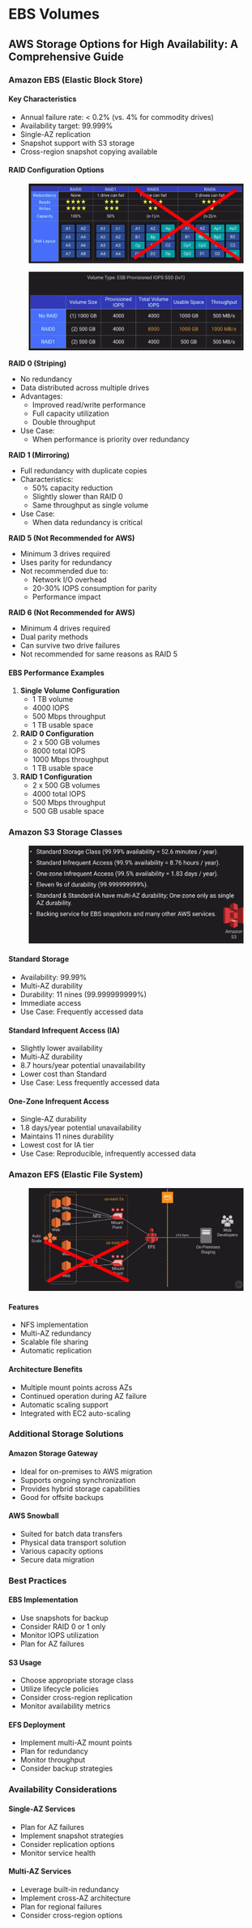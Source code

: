 # EBS Volumes

## AWS Storage Options for High Availability: A Comprehensive Guide

### Amazon EBS (Elastic Block Store)

#### Key Characteristics

* Annual failure rate: < 0.2% (vs. 4% for commodity drives)
* Availability target: 99.999%
* Single-AZ replication
* Snapshot support with S3 storage
* Cross-region snapshot copying available

#### RAID Configuration Options

<figure><img src="../../../.gitbook/assets/image (27) (1).png" alt=""><figcaption></figcaption></figure>

<figure><img src="../../../.gitbook/assets/image (28) (1).png" alt=""><figcaption></figcaption></figure>

**RAID 0 (Striping)**

* No redundancy
* Data distributed across multiple drives
* Advantages:
  * Improved read/write performance
  * Full capacity utilization
  * Double throughput
* Use Case:
  * When performance is priority over redundancy

**RAID 1 (Mirroring)**

* Full redundancy with duplicate copies
* Characteristics:
  * 50% capacity reduction
  * Slightly slower than RAID 0
  * Same throughput as single volume
* Use Case:
  * When data redundancy is critical

**RAID 5 (Not Recommended for AWS)**

* Minimum 3 drives required
* Uses parity for redundancy
* Not recommended due to:
  * Network I/O overhead
  * 20-30% IOPS consumption for parity
  * Performance impact

**RAID 6 (Not Recommended for AWS)**

* Minimum 4 drives required
* Dual parity methods
* Can survive two drive failures
* Not recommended for same reasons as RAID 5

#### EBS Performance Examples

1. **Single Volume Configuration**
   * 1 TB volume
   * 4000 IOPS
   * 500 Mbps throughput
   * 1 TB usable space
2. **RAID 0 Configuration**
   * 2 x 500 GB volumes
   * 8000 total IOPS
   * 1000 Mbps throughput
   * 1 TB usable space
3. **RAID 1 Configuration**
   * 2 x 500 GB volumes
   * 4000 total IOPS
   * 500 Mbps throughput
   * 500 GB usable space

### Amazon S3 Storage Classes

<figure><img src="../../../.gitbook/assets/image (29) (1).png" alt=""><figcaption></figcaption></figure>

#### Standard Storage

* Availability: 99.99%
* Multi-AZ durability
* Durability: 11 nines (99.999999999%)
* Immediate access
* Use Case: Frequently accessed data

#### Standard Infrequent Access (IA)

* Slightly lower availability
* Multi-AZ durability
* 8.7 hours/year potential unavailability
* Lower cost than Standard
* Use Case: Less frequently accessed data

#### One-Zone Infrequent Access

* Single-AZ durability
* 1.8 days/year potential unavailability
* Maintains 11 nines durability
* Lowest cost for IA tier
* Use Case: Reproducible, infrequently accessed data

### Amazon EFS (Elastic File System)

<figure><img src="../../../.gitbook/assets/image (30) (1).png" alt=""><figcaption></figcaption></figure>

#### Features

* NFS implementation
* Multi-AZ redundancy
* Scalable file sharing
* Automatic replication

#### Architecture Benefits

* Multiple mount points across AZs
* Continued operation during AZ failure
* Automatic scaling support
* Integrated with EC2 auto-scaling

### Additional Storage Solutions

#### Amazon Storage Gateway

* Ideal for on-premises to AWS migration
* Supports ongoing synchronization
* Provides hybrid storage capabilities
* Good for offsite backups

#### AWS Snowball

* Suited for batch data transfers
* Physical data transport solution
* Various capacity options
* Secure data migration

### Best Practices

#### EBS Implementation

* Use snapshots for backup
* Consider RAID 0 or 1 only
* Monitor IOPS utilization
* Plan for AZ failures

#### S3 Usage

* Choose appropriate storage class
* Utilize lifecycle policies
* Consider cross-region replication
* Monitor availability metrics

#### EFS Deployment

* Implement multi-AZ mount points
* Plan for redundancy
* Monitor throughput
* Consider backup strategies

### Availability Considerations

#### Single-AZ Services

* Plan for AZ failures
* Implement snapshot strategies
* Consider replication options
* Monitor service health

#### Multi-AZ Services

* Leverage built-in redundancy
* Implement cross-AZ architecture
* Plan for regional failures
* Consider cross-region options
